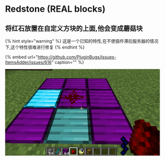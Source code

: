 # Redstone \(REAL blocks\)

## 将红石放置在自定义方块的上面,他会变成蘑菇块

{% hint style="warning" %}
这是一个已知的特性,在不使插件滞后服务器的情况下,这个特性很难进行修复
{% endhint %}

{% embed url="https://github.com/PluginBugs/Issues-ItemsAdder/issues/616" caption="" %}

![](../../../.gitbook/assets/immagine%20%2839%29.png)

